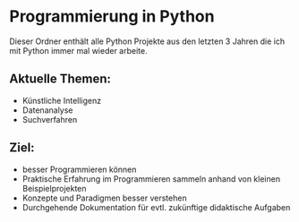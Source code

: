 # Programmierung in Python
Dieser Ordner enthält alle Python Projekte aus den letzten 3 Jahren die ich mit Python immer mal wieder arbeite.
## Aktuelle Themen:
- Künstliche Intelligenz
- Datenanalyse
- Suchverfahren
## Ziel:
- besser Programmieren können
- Praktische Erfahrung im Programmieren sammeln anhand von kleinen Beispielprojekten
- Konzepte und Paradigmen besser verstehen
- Durchgehende Dokumentation für evtl. zukünftige didaktische Aufgaben